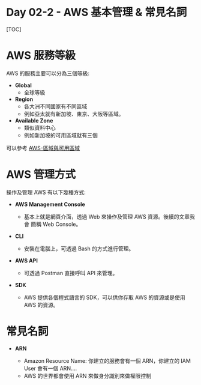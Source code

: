 # Day 02-2 - AWS 基本管理 & 常見名詞


[TOC]



# AWS 服務等級

AWS 的服務主要可以分為三個等級:

- **Global** 
  - 全球等級
- **Region**
  - 各大洲不同國家有不同區域
  - 例如亞太就有新加坡、東京、大阪等區域。
- **Available Zone**
  - 類似資料中心
  - 例如新加坡的可用區域就有三個

可以參考 [AWS-區域與可用區域](https://aws.amazon.com/tw/about-aws/global-infrastructure/regions_az/)





# AWS 管理方式

操作及管理 AWS 有以下幾種方式:

- **AWS Management Console**
  - 基本上就是網頁介面，透過 Web 來操作及管理 AWS 資源。後續的文章我會 簡稱 Web Console。

- **CLI**
  - 安裝在電腦上，可透過 Bash 的方式進行管理。

- **AWS API**
  - 可透過 Postman 直接呼叫 API 來管理。

- **SDK**
  - AWS 提供各個程式語言的 SDK，可以供你存取 AWS 的資源或是使用 AWS 的資源。



# 常見名詞

- **ARN**

  - Amazon Resource Name: 你建立的服務會有一個 ARN，你建立的 IAM User 會有一個 ARN.... 
  - AWS 的世界都會使用 ARN 來做身分識別來做權限控制

  


